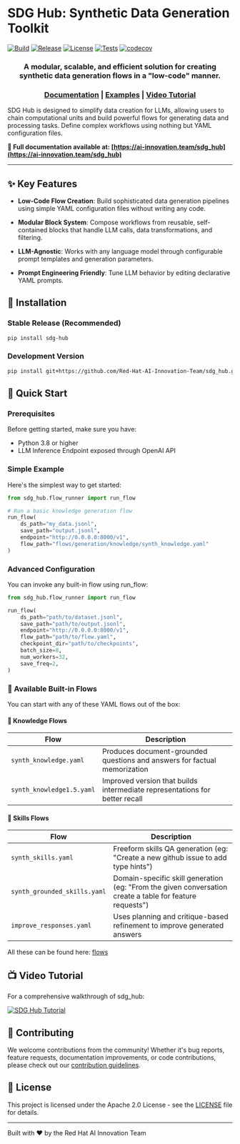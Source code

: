 # SDG Hub: Synthetic Data Generation Toolkit

[![Build](https://github.com/Red-Hat-AI-Innovation-Team/sdg_hub/actions/workflows/pypi.yaml/badge.svg?branch=main)](https://github.com/Red-Hat-AI-Innovation-Team/sdg_hub/actions/workflows/pypi.yaml)
[![Release](https://img.shields.io/github/v/release/Red-Hat-AI-Innovation-Team/sdg_hub)](https://github.com/Red-Hat-AI-Innovation-Team/sdg_hub/releases)
[![License](https://img.shields.io/github/license/Red-Hat-AI-Innovation-Team/sdg_hub)](https://github.com/Red-Hat-AI-Innovation-Team/sdg_hub/blob/main/LICENSE)
[![Tests](https://github.com/Red-Hat-AI-Innovation-Team/sdg_hub/actions/workflows/test.yml/badge.svg)](https://github.com/Red-Hat-AI-Innovation-Team/sdg_hub/actions/workflows/test.yml)
[![codecov](https://codecov.io/gh/Red-Hat-AI-Innovation-Team/sdg_hub/graph/badge.svg?token=SP75BCXWO2)](https://codecov.io/gh/Red-Hat-AI-Innovation-Team/sdg_hub)

<html>
    <h3 align="center">
      A modular, scalable, and efficient solution for creating synthetic data generation flows in a "low-code" manner.
    </h3>
    <h3 align="center">
      <a href="http://ai-innovation.team/sdg_hub">Documentation</a> |
      <a href="examples/">Examples</a> |
      <a href="https://www.youtube.com/watch?v=aGKCViWjAmA">Video Tutorial</a>
    </h3>
</html>

SDG Hub is designed to simplify data creation for LLMs, allowing users to chain computational units and build powerful flows for generating data and processing tasks. Define complex workflows using nothing but YAML configuration files.

**📖 Full documentation available at: [https://ai-innovation.team/sdg_hub](https://ai-innovation.team/sdg_hub)**

---

## ✨ Key Features

- **Low-Code Flow Creation**: Build sophisticated data generation pipelines using
  simple YAML configuration files without writing any code.

- **Modular Block System**: Compose workflows from reusable, self-contained
  blocks that handle LLM calls, data transformations, and filtering.

- **LLM-Agnostic**: Works with any language model through configurable
  prompt templates and generation parameters.

- **Prompt Engineering Friendly**: Tune LLM behavior by editing declarative YAML prompts.

## 🚀 Installation

### Stable Release (Recommended)

```bash
pip install sdg-hub
```

### Development Version

```bash
pip install git+https://github.com/Red-Hat-AI-Innovation-Team/sdg_hub.git
```

## 🏁 Quick Start

### Prerequisites

Before getting started, make sure you have:
- Python 3.8 or higher
- LLM Inference Endpoint exposed through OpenAI API

### Simple Example

Here's the simplest way to get started:

```python
from sdg_hub.flow_runner import run_flow

# Run a basic knowledge generation flow
run_flow(
    ds_path="my_data.jsonl",
    save_path="output.jsonl", 
    endpoint="http://0.0.0.0:8000/v1",
    flow_path="flows/generation/knowledge/synth_knowledge.yaml"
)
```

### Advanced Configuration
You can invoke any built-in flow using run_flow:
```python
from sdg_hub.flow_runner import run_flow

run_flow(
    ds_path="path/to/dataset.jsonl",
    save_path="path/to/output.jsonl",
    endpoint="http://0.0.0.0:8000/v1",
    flow_path="path/to/flow.yaml",
    checkpoint_dir="path/to/checkpoints",
    batch_size=8,
    num_workers=32,
    save_freq=2,
)
```

### 📂 Available Built-in Flows

You can start with any of these YAML flows out of the box:

#### 🔎 **Knowledge Flows**

| Flow | Description |
|------|-------------|
| `synth_knowledge.yaml` | Produces document-grounded questions and answers for factual memorization |
| `synth_knowledge1.5.yaml` | Improved version that builds intermediate representations for better recall |

#### 🧠 **Skills Flows**

| Flow | Description |
|------|-------------|
| `synth_skills.yaml` | Freeform skills QA generation (eg: "Create a new github issue to add type hints") |
| `synth_grounded_skills.yaml` | Domain-specific skill generation (eg: "From the given conversation create a table for feature requests") |
| `improve_responses.yaml` | Uses planning and critique-based refinement to improve generated answers |

All these can be found here: [flows](src/sdg_hub/flows)

## 📺 Video Tutorial

For a comprehensive walkthrough of sdg_hub:

[![SDG Hub Tutorial](https://img.youtube.com/vi/aGKCViWjAmA/0.jpg)](https://www.youtube.com/watch?v=aGKCViWjAmA)

## 🤝 Contributing

We welcome contributions from the community! Whether it's bug reports, feature requests, documentation improvements, or code contributions, please check out our [contribution guidelines](CONTRIBUTING.md).

## 📄 License

This project is licensed under the Apache 2.0 License - see the [LICENSE](LICENSE) file for details.

---

Built with ❤️ by the Red Hat AI Innovation Team
